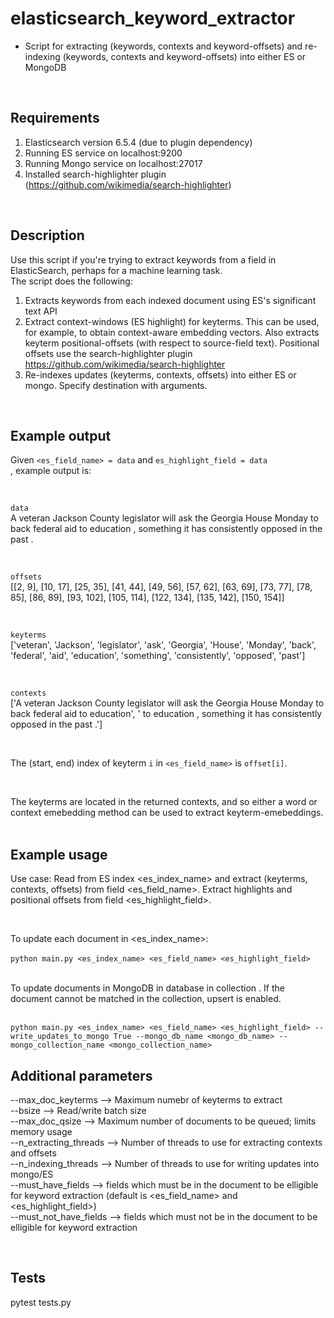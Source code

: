 # elasticsearch_keyword_extractor
- Script for extracting (keywords, contexts and keyword-offsets) and re-indexing (keywords, contexts and keyword-offsets) into either ES or MongoDB</br>

</br>

## Requirements
1) Elasticsearch version 6.5.4 (due to plugin dependency)</br>
2) Running ES service on localhost:9200</br>
3) Running Mongo service on localhost:27017</br>
3) Installed search-highlighter plugin (https://github.com/wikimedia/search-highlighter)</br>

</br>

## Description
Use this script if you're trying to extract keywords from a field in ElasticSearch, perhaps for a machine learning task.</br>
The script does the following: </br>
1) Extracts keywords from each indexed document using ES's significant text API</br>
2) Extract context-windows (ES highlight) for keyterms. This can be used, for example, to obtain context-aware embedding vectors. Also
   extracts keyterm positional-offsets (with respect to source-field text). Positional offsets use the search-highlighter plugin
   https://github.com/wikimedia/search-highlighter</br>
3) Re-indexes updates (keyterms, contexts, offsets) into either ES or mongo. Specify destination with arguments.</br>

</br>

## Example output
Given `<es_field_name> = data` and `es_highlight_field = data`</br>, example output is: </br>

</br>

`data`</br>
A veteran Jackson County legislator will ask the Georgia House Monday to back federal aid to education , something it has consistently opposed in the past . </br>

</br>

`offsets`</br>
[[2, 9], [10, 17], [25, 35], [41, 44], [49, 56], [57, 62], [63, 69], [73, 77], [78, 85], [86, 89], [93, 102], [105, 114], [122, 134], [135, 142], [150, 154]] </br>

</br>

`keyterms`</br>
['veteran', 'Jackson', 'legislator', 'ask', 'Georgia', 'House', 'Monday', 'back', 'federal', 'aid', 'education', 'something', 'consistently', 'opposed', 'past'] </br>

</br>

`contexts`</br>
['A veteran Jackson County legislator will ask the Georgia House Monday to back federal aid to education', ' to education , something it has consistently opposed in the past .']</br>

</br>

The (start, end) index of keyterm `i` in `<es_field_name>` is `offset[i]`. </br>

</br>

The keyterms are located in the returned contexts, and so either a word or context emebedding method can be used to extract keyterm-emebeddings. </br>
</br>

## Example usage

Use case: Read from ES index <es_index_name> and extract (keyterms, contexts, offsets) from field <es_field_name>.
Extract highlights and positional offsets from field <es_highlight_field>. </br>

</br>

To update each document in <es_index_name>: </br>
</br>
`python main.py <es_index_name> <es_field_name> <es_highlight_field>` </br>

</br>
To update documents in MongoDB in database <mongo_db_name> in collection <mongo_collection_name>. If the document cannot
be matched in the collection, upsert is enabled. </br>
</br>

`python main.py <es_index_name> <es_field_name> <es_highlight_field> --write_updates_to_mongo True --mongo_db_name <mongo_db_name> --mongo_collection_name <mongo_collection_name>` </br>


## Additional parameters
--max_doc_keyterms      --> Maximum numebr of keyterms to extract</br>
--bsize                 --> Read/write batch size</br>
--max_doc_qsize         --> Maximum number of documents to be queued; limits memory usage</br>
--n_extracting_threads  --> Number of threads to use for extracting contexts and offsets</br>
--n_indexing_threads    --> Number of threads to use for writing updates into mongo/ES</br>
--must_have_fields      --> fields which must be in the document to be elligible for keyword extraction (default is <es_field_name> and <es_highlight_field>)</br> 
--must_not_have_fields  -->  fields which must not be in the document to be elligible for keyword extraction</br>

</br>

## Tests
pytest tests.py </br>
